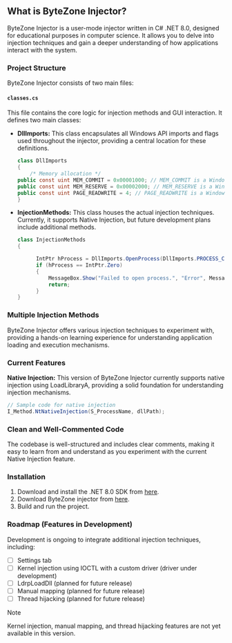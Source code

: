 ## What is ByteZone Injector?

ByteZone Injector is a user-mode injector written in C# .NET 8.0, designed for educational purposes in computer science. It allows you to delve into injection techniques and gain a deeper understanding of how applications interact with the system.

### Project Structure

ByteZone Injector consists of two main files:

#### `classes.cs`
This file contains the core logic for injection methods and GUI interaction. It defines two main classes:

- **DllImports:** This class encapsulates all Windows API imports and flags used throughout the injector, providing a central location for these definitions.
  ```csharp
  class DllImports
  {
      /* Memory allocation */
  public const uint MEM_COMMIT = 0x00001000; // MEM_COMMIT is a Windows constant used with Windows API calls
  public const uint MEM_RESERVE = 0x00002000; // MEM_RESERVE is a Windows constant used with Windows API calls
  public const uint PAGE_READWRITE = 4; // PAGE_READWRITE is a Windows constant used with Windows API calls
  }
  ```

- **InjectionMethods:** This class houses the actual injection techniques. Currently, it supports Native Injection, but future development plans include additional methods.
  ```csharp
  class InjectionMethods
  {

        IntPtr hProcess = DllImports.OpenProcess(DllImports.PROCESS_CREATE_THREAD | DllImports.PROCESS_QUERY_INFORMATION | DllImports.PROCESS_VM_OPERATION | DllImports.PROCESS_VM_WRITE | DllImports.PROCESS_VM_READ, false, processes[0].Id);
        if (hProcess == IntPtr.Zero)
        {
            MessageBox.Show("Failed to open process.", "Error", MessageBoxButtons.OK, MessageBoxIcon.Error);
            return;
        }
  }
  ```

### Multiple Injection Methods

ByteZone Injector offers various injection techniques to experiment with, providing a hands-on learning experience for understanding application loading and execution mechanisms.

### Current Features

**Native Injection:**
This version of ByteZone Injector currently supports native injection using LoadLibraryA, providing a solid foundation for understanding injection mechanisms.
```csharp
// Sample code for native injection
I_Method.NtNativeInjection(S_ProcessName, dllPath);
```

### Clean and Well-Commented Code

The codebase is well-structured and includes clear comments, making it easy to learn from and understand as you experiment with the current Native Injection feature.

### Installation

1. Download and install the .NET 8.0 SDK from [here](link).
2. Download ByteZone injector from [here](link).
3. Build and run the project.

### Roadmap (Features in Development)

Development is ongoing to integrate additional injection techniques, including:

- [ ] Settings tab
- [ ] Kernel injection using IOCTL with a custom driver (driver under development)
- [ ] LdrpLoadDll (planned for future release)
- [ ] Manual mapping (planned for future release)
- [ ] Thread hijacking (planned for future release)

> [!NOTE]
> Kernel injection, manual mapping, and thread hijacking features are not yet available in this version.
